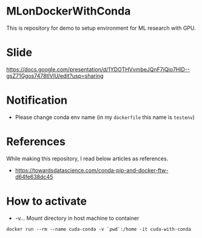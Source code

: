 # MLonDockerWithConda
This is repository for demo to setup environment for ML research with GPU.

# Slide
https://docs.google.com/presentation/d/1YDOTHVvmbeJQnF7jQio7HlD--gsZ71Ggos7478tlVlU/edit?usp=sharing

# Notification

- Please change conda env name (in my `dockerfile` this name is `testenv`)

# References
While making this repository, I read below articles as references.

- https://towardsdatascience.com/conda-pip-and-docker-ftw-d64fe638dc45

# How to activate

- -v… Mount directory in host machine to container

```
docker run --rm --name cuda-conda -v `pwd`:/home -it cuda-with-conda
```